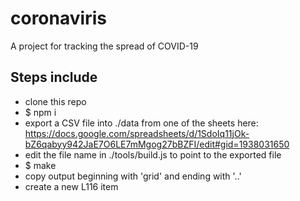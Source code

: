 # coronaviris
A project for tracking the spread of COVID-19

## Steps include

* clone this repo
* $ npm i
* export a CSV file into ./data from one of the sheets here: https://docs.google.com/spreadsheets/d/1SdoIq11jOk-bZ6qabyy942JaE7O6LE7mMgog27bBZFI/edit#gid=1938031650
* edit the file name in ./tools/build.js to point to the exported file
* $ make
* copy output beginning with 'grid' and ending with '..'
* create a new L116 item 
